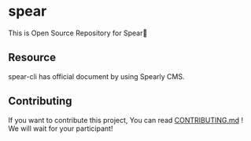 # spear

This is Open Source Repository for Spear🚀

## Resource

spear-cli has official document by using Spearly CMS.


## Contributing

If you want to contribute this project, You can read [CONTRIBUTING.md](./CONTRIBUTING.md) !  
We will wait for your participant!
